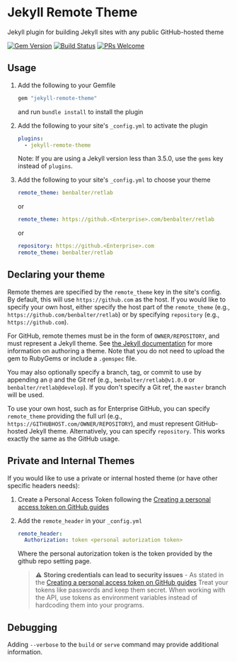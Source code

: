 # Jekyll Remote Theme

Jekyll plugin for building Jekyll sites with any public GitHub-hosted theme

[![Gem Version](https://badge.fury.io/rb/jekyll-remote-theme.svg)](https://badge.fury.io/rb/jekyll-remote-theme) [![Build Status](https://travis-ci.org/benbalter/jekyll-remote-theme.svg?branch=master)](https://travis-ci.org/benbalter/jekyll-remote-theme) [![PRs Welcome](https://img.shields.io/badge/PRs-welcome-brightgreen.svg?style=flat-square)](http://makeapullrequest.com)


## Usage

1. Add the following to your Gemfile

   ```ruby
   gem "jekyll-remote-theme"
   ```

   and run `bundle install` to install the plugin

2. Add the following to your site's `_config.yml` to activate the plugin

   ```yml
   plugins:
     - jekyll-remote-theme
   ```
   Note: If you are using a Jekyll version less than 3.5.0, use the `gems` key instead of `plugins`.

3. Add the following to your site's `_config.yml` to choose your theme

   ```yml
   remote_theme: benbalter/retlab
   ```
   or
   ```yml
   remote_theme: https://github.<Enterprise>.com/benbalter/retlab
   ```
   or
   ```yml
   repository: https://github.<Enterprise>.com
   remote_theme: benbalter/retlab
   ```


## Declaring your theme

Remote themes are specified by the `remote_theme` key in the site's config.  By default, this will use `https://github.com` as the host.  If you would like to specify your own host, either specify the host part of the `remote_theme` (e.g., `https://github.com/benbalter/retlab`) or by specifying `repository` (e.g., `https://github.com`).

For GitHub, remote themes must be in the form of `OWNER/REPOSITORY`, and must represent a Jekyll theme. See [the Jekyll documentation](https://jekyllrb.com/docs/themes/) for more information on authoring a theme. Note that you do not need to upload the gem to RubyGems or include a `.gemspec` file.

You may also optionally specify a branch, tag, or commit to use by appending an `@` and the Git ref (e.g., `benbalter/retlab@v1.0.0` or `benbalter/retlab@develop`). If you don't specify a Git ref, the `master` branch will be used.

To use your own host, such as for Enterprise GitHub, you can specify `remote_theme` providing the full url (e.g., `https://GITHUBHOST.com/OWNER/REPOSITORY`), and must represent GitHub-hosted Jekyll theme. Alternatively, you can specify `repository`.  This works exactly the same as the GitHub usage.

## Private and Internal Themes

If you would like to use a private or internal hosted theme (or have other specific headers needs):

1. Create a Personal Access Token following the [Creating a personal access token on GitHub guides](https://docs.github.com/en/github/authenticating-to-github/creating-a-personal-access-token)

2. Add the `remote_header` in your `_config.yml`

   ```yml
   remote_header: 
     Authorization: token <personal autorization token>
   ```
   Where the personal autorization token is the token  provided by the github repo setting page.

   > :warning: **Storing credentials can lead to security issues** - As stated in the [Creating a personal access   token on GitHub guides](https://docs.github.com/en/github/authenticating-to-github/creating-a-personal-access-token) Treat your tokens like passwords and keep them secret. When working with the API, use tokens as environment variables instead of hardcoding them into your programs.

## Debugging

Adding `--verbose` to the `build` or `serve` command may provide additional information.
